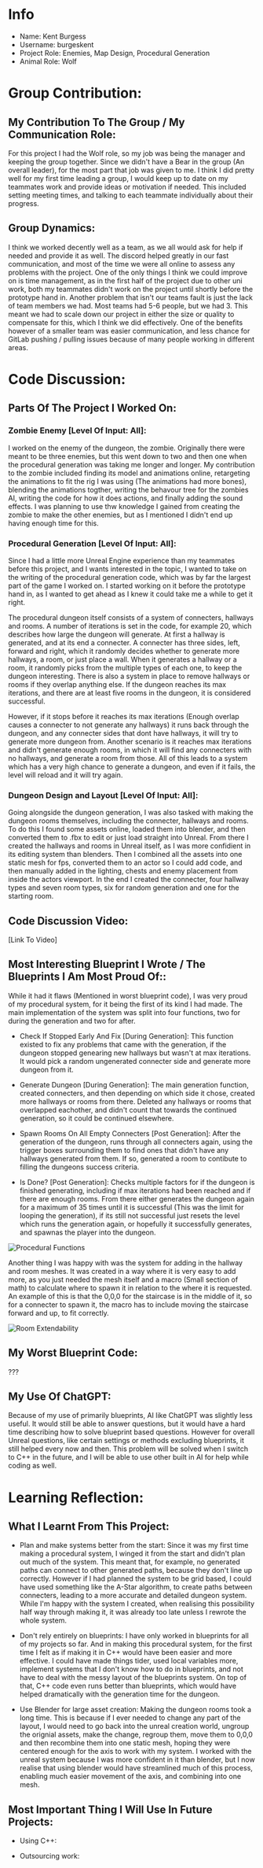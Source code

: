  # Info
 * Name: Kent Burgess
 * Username: burgeskent
 * Project Role: Enemies, Map Design, Procedural Generation
 * Animal Role: Wolf

# Group Contribution:
## My Contribution To The Group / My Communication Role:

For this project I had the Wolf role, so my job was being the manager and keeping the group together. Since we didn't have a Bear in the group (An overall leader), for the most part that job was given to me. I think I did pretty well for my first time leading a group, I would keep up to date on my teammates work and provide ideas or motivation if needed. This included setting meeting times, and talking to each teammate individually about their progress. 

## Group Dynamics:

I think we worked decently well as a team, as we all would ask for help if needed and provide it as well. The discord helped greatly in our fast communication, and most of the time we were all online to assess any problems with the project. One of the only things I think we could improve on is time management, as in the first half of the project due to other uni work, both my teammates didn't work on the project until shortly before the prototype hand in.
Another problem that isn't our teams fault is just the lack of team members we had. Most teams had 5-6 people, but we had 3. This meant we had to scale down our project in either the size or quality to compensate for this, which I think we did effectively. One of the benefits however of a smaller team was easier communication, and less chance for GitLab pushing / pulling issues because of many people working in different areas. 

# Code Discussion:
## Parts Of The Project I Worked On:

### Zombie Enemy [Level Of Input: All]:

I worked on the enemy of the dungeon, the zombie. Originally there were meant to be three enemies, but this went down to two and then one when the procedural generation was taking me longer and longer. My contribution to the zombie included finding its model and animations online, retargeting the animations to fit the rig I was using (The animations had more bones), blending the animations togther, writing the behavour tree for the zombies AI, writing the code for how it does actions, and finally adding the sound effects. I was planning to use thw knowledge I gained from creating the zombie to make the other enemies, but as I mentioned I didn't end up having enough time for this. 


### Procedural Generation [Level Of Input: All]:

Since I had a little more Unreal Engine experience than my teammates before this project, and I wants interested in the topic, I wanted to take on the writing of the procedural generation code, which was by far the largest part of the game I worked on. I started working on it before the prototype hand in, as I wanted to get ahead as I knew it could take me a while to get it right.

The procedural dungeon itself consists of a system of connecters, hallways and rooms. A number of iterations is set in the code, for example 20, which describes how large the dungeon will generate. At first a hallway is generated, and at its end a connecter. A connecter has three sides, left, forward and right, which it randomly decides whether to generate more hallways, a room, or just place a wall. When it generates a hallway or a room, it randomly picks from the multiple types of each one, to keep the dungeon interesting. There is also a system in place to remove hallways or rooms if they overlap anything else. If the dungeon reaches its max iterations, and there are at least five rooms in the dungeon, it is considered successful. 

However, if it stops before it reaches its max iterations (Enough overlap causes a connecter to not generate any hallways) it runs back through the dungeon, and any connecter sides that dont have hallways, it will try to generate more dungeon from. Another scenario is it reaches max iterations and didn't generate enough rooms, in which it will find any connecters with no hallways, and generate a room from those. All of this leads to a system which has a very high chance to generate a dungeon, and even if it fails, the level will reload and it will try again. 



### Dungeon Design and Layout [Level Of Input: All]:

Going alongside the dungeon generation, I was also tasked with making the dungeon rooms themselves, including the connecter, hallways and rooms. To do this I found some assets online, loaded them into blender, and then converted them to .fbx to edit or just load straight into Unreal. From there I created the hallways and rooms in Unreal itself, as I was more confidient in its editing system than blenders. Then I combined all the assets into one static mesh for fps, converted them to an actor so I could add code, and then manually added in the lighting, chests and enemy placement from inside the actors viewport. In the end I created the connecter, four hallway types and seven room types, six for random generation and one for the starting room. 


## Code Discussion Video:

[Link To Video]

## Most Interesting Blueprint I Wrote / The Blueprints I Am Most Proud Of::

While it had it flaws (Mentioned in worst blueprint code), I was very proud of my procedural system, for it being the first of its kind I had made. The main implementation of the system was split into four functions, two for during the generation and two for after. 

* Check If Stopped Early And Fix [During Generation]: This function existed to fix any problems that came with the generation, if the dungeon stopped genearing new hallways but wasn't at max iterations. It would pick a random ungenerated connecter side and generate more dungeon from it.

* Generate Dungeon [During Generation]: The main generation function, created connecters, and then depending on which side it chose, created more hallways or rooms from there. Deleted any hallways or rooms that overlapped eachother, and didn't count that towards the continued generation, so it could be continued elsewhere. 

* Spawn Rooms On All Empty Connecters [Post Generation]: After the generation of the dungeon, runs through all connecters again, using the trigger boxes surrounding them to find ones that didn't have any hallways generated from them. If so, generated a room to contibute to filling the dungeons success criteria.

* Is Done? [Post Generation]: Checks multiple factors for if the dungeon is finished generating, including if max iterations had been reached and if there are enough rooms. From there either generates the dungeon again for a maximum of 35 times until it is successful (This was the limit for looping the generation), if its still not successful just resets the level which runs the generation again, or hopefully it successfully generates, and spawnas the player into the dungeon.

![Procedural Functions](burgeskent-screenshots/proc-functions.PNG)

Another thing I was happy with was the system for adding in the hallway and room meshes. It was created in a way where it is very easy to add more, as you just needed the mesh itself and a macro (Small section of math) to calculate where to spawn it in relation to the where it is requested. An example of this is that the 0,0,0 for the staircase is in the middle of it, so for a connecter to spawn it, the macro has to include moving the staircase forward and up, to fit correctly. 

![Room Extendability](burgeskent-screenshots/proc-room-extendability.PNG)

## My Worst Blueprint Code:

???

## My Use Of ChatGPT:

Because of my use of primarily blueprints, AI like ChatGPT was slightly less useful. It would still be able to answer questions, but it would have a hard time describing how to solve blueprint based questions. However for overall Unreal questions, like certain settings or methods excluding blueprints, it still helped every now and then. This problem will be solved when I switch to C++ in the future, and I will be able to use other built in AI for help while coding as well.

# Learning Reflection:
## What I Learnt From This Project:

* Plan and make systems better from the start: Since it was my first time making a procedural system, I winged it from the start and didn't plan out much of the system. This meant that, for example, no generated paths can connect to other generated paths, because they don't line up correctly. However if I had planned the system to be grid based, I could have used something like the A-Star algorithm, to create paths between connecters, leading to a more accurate and detailed dungeon system. While I'm happy with the system I created, when realising this possibility half way through making it, it was already too late unless I rewrote the whole system.

* Don't rely entirely on blueprints: I have only worked in blueprints for all of my projects so far. And in making this procedural system, for the first time I felt as if making it in C++ would have been easier and more effective. I could have made things tider, used local variables more, implement systems that I don't know how to do in blueprints, and not have to deal with the messy layout of the blueprints system. On top of that, C++ code even runs better than blueprints, which would have helped dramatically with the generation time for the dungeon. 

* Use Blender for large asset creation: Making the dungeon rooms took a long time. This is because if I ever needed to change any part of the layout, I would need to go back into the unreal creation world, ungroup the orignial assets, make the change, regroup them, move them to 0,0,0 and then recombine them into one static mesh, hoping they were centered enough for the axis to work with my system. I worked with the unreal system because I was more confident in it than blender, but I now realise that using blender would have streamlined much of this process, enabling much easier movement of the axis, and combining into one mesh. 

## Most Important Thing I Will Use In Future Projects:

* Using C++:

* Outsourcing work:
